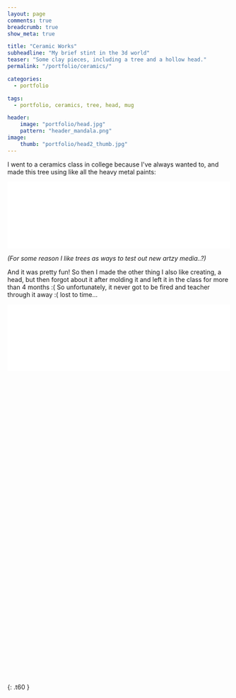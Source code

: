 ```yaml
---
layout: page
comments: true
breadcrumb: true
show_meta: true

title: "Ceramic Works"
subheadline: "My brief stint in the 3d world"
teaser: "Some clay pieces, including a tree and a hollow head."
permalink: "/portfolio/ceramics/"

categories:
  - portfolio

tags:
  - portfolio, ceramics, tree, head, mug

header:
    image: "portfolio/head.jpg"
    pattern: "header_mandala.png"
image:
    thumb: "portfolio/head2_thumb.jpg"
---
```



I went to a ceramics class in college because I've always wanted to, and made this tree using like all the heavy metal paints:

<div class='flickr-gallery-class'>
	<iframe id='iframe' src='//flickrit.com/slideshowholder.php?height=166&size=big&speed=stop&setId=72157655742234714&click=true&caption=on&counter=true&credit=1&thumbnails=2&transition=4&layoutType=responsive&sort=0' 'scrolling='no' frameborder='0'style= width:100%; height:100%; position: absolute; top:0; left:0;'
	style='width=100%; height=100%; position='absolute'; top=0; left=0'></iframe>
</div>


*(For some reason I like trees as ways to test out new artzy media..?)*

And it was pretty fun! So then I made the other thing I also like creating, a head, but then forgot about it after molding it and left it in the class for more than 4 months :( So unfortunately, it never got to be fired and teacher through it away :( lost to time...



<div style='position: relative; padding-bottom: 167%; height: 0; overflow: hidden;'><iframe id='iframe2' src='//flickrit.com/slideshowholder.php?height=166&size=big&speed=stop&setId=72157655742207214&click=true&caption=on&counter=true&credit=1&thumbnails=2&transition=4&layoutType=responsive&sort=0' scrolling='no' frameborder='0'style=width:100%; height:100%; position: absolute; top:0; left:0;'' ></iframe></div>



<!-- <ul class="clearing-thumbs small-block-grid-4" data-clearing>
  <li><a href="{{ site.urlimg }}ceramics/head1.jpg"><img data-caption="" class="th" src="{{ site.urlimg }}ceramics/head1.jpg"></a></li>
  <li><a href="{{ site.urlimg }}ceramics/head2.jpg"><img data-caption="" class="th" src="{{ site.urlimg }}ceramics/head2.jpg"></a></li>
  <li><a href="{{ site.urlimg }}ceramics/head3.jpg"><img data-caption="" class="th" src="{{ site.urlimg }}ceramics/head3.jpg"></a></li>
  <li><a href="{{ site.urlimg }}ceramics/head4.jpg"><img data-caption="" class="th" src="{{ site.urlimg }}ceramics/head4.jpg"></a></li>
  <li><a href="{{ site.urlimg }}ceramics/head5.jpg"><img data-caption="" class="th" src="{{ site.urlimg }}ceramics/head5.jpg"></a></li>
  <li><a href="{{ site.urlimg }}ceramics/head6.jpg"><img data-caption="" class="th" src="{{ site.urlimg }}ceramics/head6.jpg"></a></li>
  <li><a href="{{ site.urlimg }}ceramics/head7.jpg"><img data-caption="" class="th" src="{{ site.urlimg }}ceramics/head7.jpg"></a></li>
</ul> -->

{: .t60 }